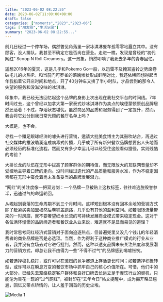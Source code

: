 ```yaml
---
title: "2023-06-02 08:22:55"
date: 2023-06-02T11:00:00+08:00
draft: false
categories: ["moments","2023","2023-06"]
tags: ["朋友圈","生活记录"]
summary: "2023-06-02 08:22:55..."
---
```


前几日经过一个停车场，偶然瞥见角落里一家冰淇淋餐车孤零零地矗立其中。没有顾客，没人排队，我甚至不确定它是否尚在营业。走进一瞧，发现是曾经的“初代网红” Scoop N Roll Creamery。这一景象，悄然叩响了我死去多年的青春回忆。

遥想2016年的夏天，这是几乎和Pokemo Go一般，以迅雷不及掩耳盗铃之势席卷破屯儿的火热IP。和当前门可罗雀的落魄惨状形成鲜明对比，我还依稀回想得起当年我掐着它开店时间和地点，开了40分钟车又排了半小时队，才品尝到的那令人失望的服务和没滋没味的冰淇淋。

印象中，我已经无法回忆起这个品牌的身影上次出现在我社交平台的时间线。7年时间过去，这个曾经以加拿大第一家泰式炒冰淇淋作为卖点的埃德蒙顿原创品牌居然还活着！不过，存活状态堪忧。虽然商品的品质和服务得到了一定提升，然而，我会将它划分到我日常光顾的餐厅名单上吗？

大概是，也不会。

寻找一个赚足眼球经济的噱头进行营销，邀请大批美食博主为其鼓吹站台，再通过社交媒体的推波助澜造成病毒式传播，几乎成了所有新兴餐饮品牌想要出人头地而必须经历的标准化流程。然而又有多少幸运儿可以经受住这般看似捷径，实则残酷的考验？

大排长龙的队伍在无形中拔高了顾客群体的期待值，而无限放大的互联网音量却不受控地主导着口碑的走向。没时间经过迭代的产品质量和服务水准，作为不稳定因素都在无形中蚕食着尚未准备妥当的品牌发展潜力。

“网红”的关注度像一把双刃剑：一个品牌一旦被贴上这枚标签，往往难逃脱毁誉参半，迅速过气的命运轮回。

从崛起到衰落的生命周期不到三个月时间。这样短到根本没有回本余地的营销方式除了赶紧买卖加盟权然后卷铺盖跑路，几乎没有其他的盈利空间。如若眼馋流量带来的​一时风靡，就不要奢望细水长流的可持续发展商业模式带来稳定现金。这对于各位满怀憧憬的品牌缔造者和餐饮业从业来说，难道就不是显而易见的道理？

我时常思考网红经济式营销对于面向追逐热点，但普遍兜里又没几个钱儿的年轻消费者的商业品牌是否是必选项。当然，作为得利于这种商业推广模式的行业从业者，我并没有立场去对它进行批判。然而，这种以透支品牌未来关注热度和发展潜力的营销方式，却总让我不由得为一些“不得不过气”的品牌感到唏嘘怅惋。

如若选择稳扎稳打，或许可以在激烈的竞争赛道上存活更长时间；如若选择积极转型，或许可以在瞬息万变的餐饮市场中抓牢自己的核心价值所在。可惜，他们中的大部分，已经失去笼络稳定客户群体和良好口碑去长远立足于餐饮行业的契机，只能沦为昙花一现的“过气网红”，被封印在“去年今日”帖文提醒中，成为揭开略显尴尬，回忆又带点矫情的，让人羞于回首的历史尘埃。
​

![Media 1](/Moments/photos/2023-06-02/202306020822550.jpg)

